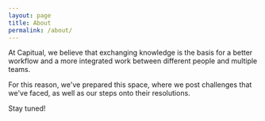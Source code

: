 ```yaml
---
layout: page
title: About
permalink: /about/
---
```


At Capitual, we believe that exchanging knowledge is the basis for a better workflow and a more integrated work between different people and multiple teams.

For this reason, we've prepared this space, where we post challenges that we've faced, as well as our steps onto their resolutions.

Stay tuned!
